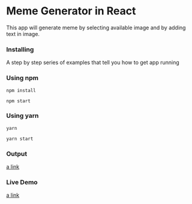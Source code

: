 # Meme Generator in React

This app will generate meme by selecting available image and by adding text in image.

### Installing

A step by step series of examples that tell you how to get app running

### Using npm

```
npm install
```

```
npm start
```


### Using yarn

```
yarn
```

```
yarn start
```

### Output

[a link](http://localhost:3000)

### Live Demo

[a link](https://meme-generator2018.herokuapp.com/)
